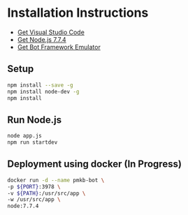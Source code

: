 # Installation Instructions
- [Get Visual Studio Code](https://code.visualstudio.com/Download)
- [Get Node.js 7.7.4](https://nodejs.org/en/download/)
- [Get Bot Framework Emulator](https://emulator.botframework.com/)

## Setup

```bash
npm install --save -g
npm install node-dev -g
npm install
```

## Run Node.js

```bash
node app.js
npm run startdev
```

## Deployment using docker (In Progress)

```bash
docker run -d --name pmkb-bot \
-p ${PORT}:3978 \
-v ${PATH}:/usr/src/app \
-w /usr/src/app \
node:7.7.4
```